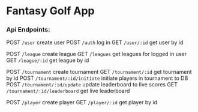 # Fantasy Golf App


### Api Endpoints:
POST `/user` create user
POST `/auth` log in
GET `/user/:id` get user by id

POST `/league` create league
GET `/leagues` get leagues for logged in user
GET `/league/:id` get league by id

POST `/tournament` create tournament
GET `/tournament/:id` get tournament by id
POST `/tournament/:id/initiate` initiate players in tournament to DB
POST `/tournament/:id/update` update leaderboard to live scores
GET `/tournament/:id/leaderboard` get live leaderboard

POST `/player` create player
GET `/player/:id` get player by id
